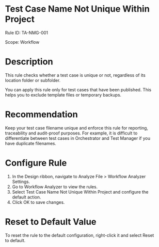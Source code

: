 ﻿# Test Case Name Not Unique Within Project

Rule ID: TA-NMG-001

Scope: Workflow

# Description

This rule checks whether a test case is unique or not, regardless of its location folder or subfolder.

You can apply this rule only for test cases that have been published. This helps you to exclude template files or temporary backups.

# Recommendation

Keep your test case filename unique and enforce this rule for reporting, traceability and audit-proof purposes. For example, it is difficult to differentiate between test cases in Orchestrator and Test Manager if you have duplicate filenames.

# Configure Rule

1. In the Design ribbon, navigate to Analyze File > Workflow Analyzer Settings.
2. Go to Workflow Analyzer to view the rules.
3. Select Test Case Name Not Unique Within Project and configure the default action.
4. Click OK to save changes.

# Reset to Default Value

To reset the rule to the default configuration, right-click it and select Reset to default.
